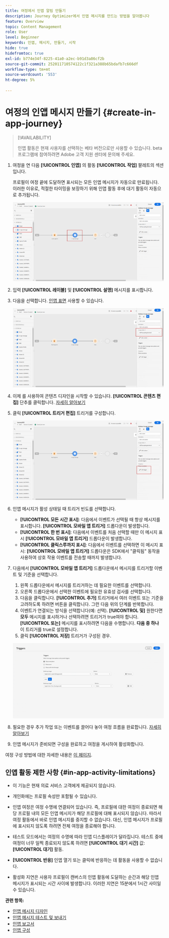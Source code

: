 ```yaml
---
title: 여정에서 인앱 알림 만들기
description: Journey Optimizer에서 인앱 메시지를 만드는 방법을 알아봅니다
feature: Overview
topic: Content Management
role: User
level: Beginner
keywords: 인앱, 메시지, 만들기, 시작
hide: true
hidefromtoc: true
exl-id: b774e34f-8225-41a0-a2ec-b91d3a86cf2b
source-git-commit: 252011710574122c1f321a388b65bdafb7c666df
workflow-type: tm+mt
source-wordcount: '553'
ht-degree: 5%

---
```


# 여정의 인앱 메시지 만들기 {#create-in-app-journey}

>[!AVAILABILITY]
>
>인앱 활동은 현재 사용자를 선택하는 베타 버전으로만 사용할 수 있습니다. beta 프로그램에 참여하려면 Adobe 고객 지원 센터에 문의해 주세요.

1. 여정을 연 다음 **[!UICONTROL 인앱]** 의 활동 **[!UICONTROL 작업]** 팔레트의 섹션입니다.

   프로필이 여정 끝에 도달하면 표시되는 모든 인앱 메시지가 자동으로 만료됩니다. 이러한 이유로, 적절한 타이밍을 보장하기 위해 인앱 활동 후에 대기 활동이 자동으로 추가됩니다.

   ![](assets/in_app_journey_1.png)

1. 입력 **[!UICONTROL 레이블]** 및 **[!UICONTROL 설명]** 메시지를 표시합니다.

1. 다음을 선택합니다. [인앱 표면](inapp-configuration.md) 사용할 수 있습니다.

   ![](assets/in_app_journey_2.png)

1. 이제 를 사용하여 콘텐츠 디자인을 시작할 수 있습니다. **[!UICONTROL 콘텐츠 편집]** 단추를 클릭합니다. [자세히 알아보기](design-in-app.md)

1. 클릭 **[!UICONTROL 트리거 편집]** 트리거를 구성합니다.

   ![](assets/in_app_journey_4.png)

1. 인앱 메시지가 활성 상태일 때 트리거 빈도를 선택합니다.

   * **[!UICONTROL 모든 시간 표시]**: 다음에서 이벤트가 선택될 때 항상 메시지를 표시합니다. **[!UICONTROL 모바일 앱 트리거]** 드롭다운이 발생합니다.
   * **[!UICONTROL 한 번 표시]**: 다음에서 이벤트를 처음 선택할 때만 이 메시지 표시 **[!UICONTROL 모바일 앱 트리거]** 드롭다운이 발생합니다.
   * **[!UICONTROL 클릭스루까지 표시]**: 다음에서 이벤트를 선택하면 이 메시지 표시: **[!UICONTROL 모바일 앱 트리거]** 드롭다운은 SDK에서 &quot;클릭됨&quot; 동작을 사용하여 상호 작용 이벤트를 전송할 때까지 발생합니다.

1. 다음에서 **[!UICONTROL 모바일 앱 트리거]** 드롭다운에서 메시지를 트리거할 이벤트 및 기준을 선택합니다.

   1. 왼쪽 드롭다운에서 메시지를 트리거하는 데 필요한 이벤트를 선택합니다.
   1. 오른쪽 드롭다운에서 선택한 이벤트에 필요한 유효성 검사를 선택합니다.
   1. 다음을 클릭합니다. **[!UICONTROL 추가]** 트리거에서 여러 이벤트 또는 기준을 고려하도록 하려면 버튼을 클릭합니다. 그런 다음 위의 단계를 반복합니다.
   1. 이벤트가 연결되는 방식을 선택합니다(예: 선택). **[!UICONTROL 및]** 원한다면 **모두** 메시지를 표시하거나 선택하려면 트리거가 true여야 합니다. **[!UICONTROL 또는]** 메시지를 표시하려면 다음을 수행합니다. **다음 중 하나** 이 트리거를 true로 설정합니다.
   1. 클릭 **[!UICONTROL 저장]** 트리거가 구성된 경우.

   ![](assets/in_app_journey_3.png)

1. 필요한 경우 추가 작업 또는 이벤트를 끌어다 놓아 여정 흐름을 완료합니다. [자세히 알아보기](../building-journeys/about-journey-activities.md)

1. 인앱 메시지가 준비되면 구성을 완료하고 여정을 게시하여 활성화합니다.

여정 구성 방법에 대한 자세한 내용은 [이 페이지](../building-journeys/journey-gs.md).

## 인앱 활동 제한 사항 {#in-app-activity-limitations}

* 이 기능은 현재 의료 서비스 고객에게 제공되지 않습니다.

* 개인화에는 프로필 속성만 포함될 수 있습니다.

* 인앱 여정은 여정 수명에 연결되어 있습니다. 즉, 프로필에 대한 여정이 종료되면 해당 프로필 내의 모든 인앱 메시지가 해당 프로필에 대해 표시되지 않습니다.  따라서 여정 활동에서 바로 인앱 메시지를 중지할 수 없습니다. 대신, 인앱 메시지가 프로필에 표시되지 않도록 하려면 전체 여정을 종료해야 합니다.

* 테스트 모드에서는 여정의 수명에 따라 인앱 디스플레이가 달라집니다. 테스트 중에 여정이 너무 일찍 종료되지 않도록 하려면 **[!UICONTROL 대기 시간]** 값: **[!UICONTROL 대기]** 활동.

* **[!UICONTROL 반응]** 인앱 열기 또는 클릭에 반응하는 데 활동을 사용할 수 없습니다.

* 활성화 지연은 사용자 프로필이 캔버스의 인앱 활동에 도달하는 순간과 해당 인앱 메시지가 표시되는 시간 사이에 발생합니다. 이러한 지연은 15분에서 1시간 사이일 수 있습니다.

**관련 항목:**

* [인앱 메시지 디자인](design-in-app.md)
* [인앱 메시지 테스트 및 보내기](send-in-app.md)
* [인앱 보고서 ](../reports/campaign-global-report.md#inapp-report)
* [인앱 구성](inapp-configuration.md)
